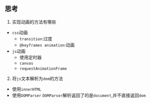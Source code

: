 ## 思考

1. 实现动画的方法有哪些

- `css`动画
  - `transition`:过度
  - `@keyframes animation`:动画
- `js`动画
  - 使用定时器
  - `canvas`
  - `requestAnimationFrame`

2. 将`js`文本解析为`dom`的方法

- 使用`innerHTML`
- 使用`DOMParser`
  `DOMParser`解析返回了的是`document`,并不直接返回`dom`
